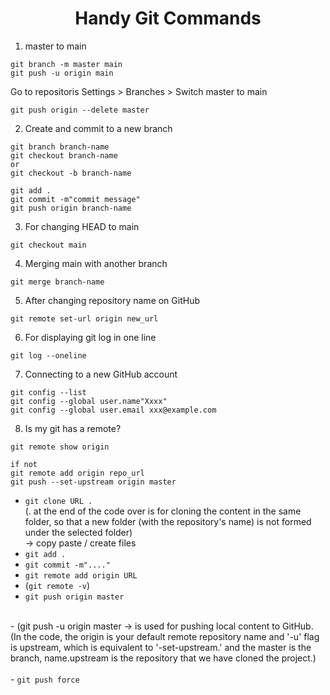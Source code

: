 <h1 align="center">Handy Git Commands</h1>

1. master to main
```
git branch -m master main
git push -u origin main
```
Go to repositoris Settings > Branches > Switch master to main

```
git push origin --delete master
```

2. Create and commit to a new branch
```
git branch branch-name
git checkout branch-name
or
git checkout -b branch-name

git add .
git commit -m"commit message"
git push origin branch-name
```

3. For changing HEAD to main
```
git checkout main
```
4. Merging main with another branch
```
git merge branch-name
```

5. After changing repository name on GitHub
```
git remote set-url origin new_url
```
6. For displaying git log in one line
```
git log --oneline
```
7. Connecting to a new GitHub account
```
git config --list
git config --global user.name"Xxxx"
git config --global user.email xxx@example.com
```
8. Is my git has a remote?
```
git remote show origin

if not
git remote add origin repo_url
git push --set-upstream origin master
```





- <code>git clone URL . </code> <br />
	(. at the end of the code over is for cloning the content in the same folder, so that a new folder (with the repository's name) is not formed under the selected folder)<br />
 -> copy paste / create files<br />
- <code>git add .</code><br />
- <code>git commit -m"...."</code><br />
- <code>git remote add origin URL</code><br />
- (<code>git remote -v</code>)<br />
- <code>git push origin master</code><br />
<br />
- (git push -u origin master -> is used for pushing local content to GitHub.<br />
  (In the code, the origin is your default remote repository name and '-u' flag is upstream, which is equivalent to '-set-upstream.' and the master is the branch, name.upstream is the repository that we have cloned the project.)
  <br/><br/>
- <code>git push force</code><br/>
